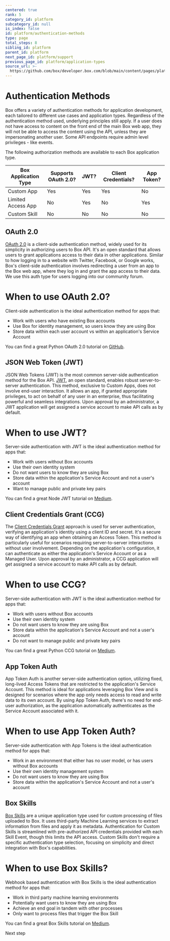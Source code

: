 ```yaml
---
centered: true
rank: 5
category_id: platform
subcategory_id: null
is_index: false
id: platform/authentication-methods
type: page
total_steps: 8
sibling_id: platform
parent_id: platform
next_page_id: platform/support
previous_page_id: platform/application-types
source_url: >-
  https://github.com/box/developer.box.com/blob/main/content/pages/platform/authentication-methods.md
---
```

# Authentication Methods

Box offers a variety of authentication methods for application development,
each tailored to different use cases and application types. Regardless of the
authentication method used, underlying principles still apply. If a user does
not have access to content on the front end of the main Box web app, they will
not be able to access the content using the API, unless they are impersonating
another user. Some API endpoints require admin level privileges - like events.

The following authorization methods are available to each Box application type.

<!-- markdownlint-disable line-length -->

| Box Application Type         | Supports OAuth 2.0? | JWT? | Client Credentials? | App Token? |
| ---------------------------- | ------------------- | ---- | ------------------- | ---------- |
| Custom App     | Yes                 | Yes  | Yes                 | No         |
| Limited Access App | No                  | Yes  | No                  | Yes        |
| Custom Skill | No                  | No   | No                  | No         |

<!-- markdownlint-enable line-length -->

## OAuth 2.0

[OAuth 2.0][oauth] is a client-side authentication method, widely used for its
simplicity in authorizing users to Box API. It's an open standard that allows
users to grant applications access to their data in other applications. Similar
to how logging in to a website with Twitter, Facebook, or Google works, Box's
client-side authentication involves redirecting a user from an app to the Box
web app, where they log in and grant the app access to their data. We use this
auth type for users logging into our community forum.

<Message>

# When to use OAuth 2.0?

Client-side authentication is the ideal authentication method for apps that:

- Work with users who have existing Box accounts
- Use Box for identity management, so users know they are using Box
- Store data within each user account vs within an application's Service
  Account

</Message>

You can find a great Python OAuth 2.0 tutorial on [GitHub][python_oauth].

## JSON Web Token (JWT)

JSON Web Tokens (JWT) is the most common server-side authentication method for
the Box API. [JWT][jwt], an open standard, enables robust server-to-server
authentication. This method, exclusive to Custom Apps, does not involve
end-user interaction. It allows an app, if granted appropriate privileges, to
act on behalf of any user in an enterprise, thus facilitating powerful and
seamless integrations. Upon approval by an administrator, a JWT application
will get assigned a service account to make API calls as by default.

<Message>

# When to use JWT?

Server-side authentication with JWT is the ideal authentication method for apps
that:

- Work with users without Box accounts
- Use their own identity system
- Do not want users to know they are using Box
- Store data within the application's Service Account and not a user's account
- Want to manage public and private key pairs

</Message>

You can find a great Node JWT tutorial on [Medium][node_jwt].

## Client Credentials Grant (CCG)

The [Client Credentials Grant][ccg] approach is used for server authentication,
verifying an application's identity using a client ID and secret. It's a secure
way of identifying an app when obtaining an Access Token. This method is
particularly useful for scenarios requiring server-to-server interactions
without user involvement. Depending on the application's configuration, it can
authenticate as either the application's Service Account or as a Managed User.
Upon approval by an administrator, a CCG application
will get assigned a service account to make API calls as by default.

<Message>

# When to use CCG?

Server-side authentication with JWT is the ideal authentication method for apps
that:

- Work with users without Box accounts
- Use their own identity system
- Do not want users to know they are using Box
- Store data within the application's Service Account and not a user's account
- Do not want to manage public and private key pairs

</Message>

You can find a great Python CCG tutorial on [Medium][python_ccg].

## App Token Auth

App Token Auth is another server-side authentication option, utilizing fixed,
long-lived Access Tokens that are restricted to the application's Service
Account. This method is ideal for applications leveraging Box View and is
designed for scenarios where the app only needs access to read and write data
to its own account. By using App Token Auth, there's no need for end-user
authorization, as the application automatically authenticates as the Service
Account associated with it.

<Message>

# When to use App Token Auth?

Server-side authentication with App Tokens is the ideal authentication method
for apps that:

- Work in an environment that either has no user model, or has users without
  Box accounts
- Use their own identity management system
- Do not want users to know they are using Box
- Store data within the application's Service Account and not a user's account

</Message>

## Box Skills

[Box Skills][skill] are a unique application type used for custom processing of
files uploaded to Box. It uses third-party Machine Learning services to extract
information from files and apply it as metadata. Authentication for Custom
Skills is streamlined with pre-authorized API credentials provided with each
Skill Event, though this limits the API access. Custom Skills don't require a
specific authentication type selection, focusing on simplicity and direct
integration with Box's capabilities.

<Message>

# When to use Box Skills?

Webhook based authentication with Box Skills is the ideal authentication
method for apps that:

- Work in third party machine learning environments
- Potentially want users to know they are using Box
- Achieve an end goal in tandem with other processes
- Only want to process files that trigger the Box Skill

</Message>

You can find a great Box Skills tutorial on [Medium][skill_watson].

<Next>

Next step

</Next>

[oauth]: g://authentication/oauth2/
[jwt]: g://authentication/jwt/
[ccg]: g://authentication/client-credentials/
[at]: g://authentication/app-token/
[skill]: g://skills/handle/payload/#access-tokens
<!-- i18n-enable localize-links -->

[python_oauth]: https://github.com/box-community/box-python-oauth-template
[python_ccg]: https://medium.com/box-developer-blog/box-python-next-gen-sdk-getting-started-with-ccg-81be0abc82d9
[node_jwt]: https://medium.com/box-developer-blog/authenticate-box-node-js-sdk-with-jwt-47fdd3aeec50
[skill_watson]: https://medium.com/box-developer-blog/box-skills-ibm-watson-speech-to-text-tutorial-b7e3b3c0a8c7
<!-- i18n-disable localize-links -->